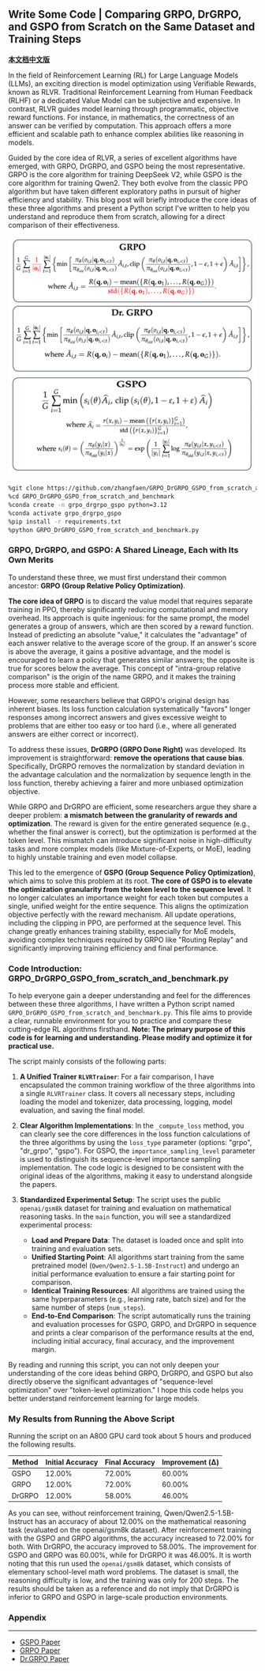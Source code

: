## Write Some Code | Comparing GRPO, DrGRPO, and GSPO from Scratch on the Same Dataset and Training Steps  
  
**[本文档中文版](README.md)**   

  
In the field of Reinforcement Learning (RL) for Large Language Models (LLMs), an exciting direction is model optimization using Verifiable Rewards, known as RLVR. Traditional Reinforcement Learning from Human Feedback (RLHF) or a dedicated Value Model can be subjective and expensive. In contrast, RLVR guides model learning through programmatic, objective reward functions. For instance, in mathematics, the correctness of an answer can be verified by computation. This approach offers a more efficient and scalable path to enhance complex abilities like reasoning in models.

Guided by the core idea of RLVR, a series of excellent algorithms have emerged, with GRPO, DrGRPO, and GSPO being the most representative. GRPO is the core algorithm for training DeepSeek V2, while GSPO is the core algorithm for training Qwen2. They both evolve from the classic PPO algorithm but have taken different exploratory paths in pursuit of higher efficiency and stability. This blog post will briefly introduce the core ideas of these three algorithms and present a Python script I've written to help you understand and reproduce them from scratch, allowing for a direct comparison of their effectiveness.

![alt text](images/grpo_drgrpo_gspo.png)

```bash
%git clone https://github.com/zhangfaen/GRPO_DrGRPO_GSPO_from_scratch_and_benchmark
%cd GRPO_DrGRPO_GSPO_from_scratch_and_benchmark
%conda create -n grpo_drgrpo_gspo python=3.12
%conda activate grpo_drgrpo_gspo 
%pip install -r requirements.txt
%python GRPO_DrGRPO_GSPO_from_scratch_and_benchmark.py
```

### GRPO, DrGRPO, and GSPO: A Shared Lineage, Each with Its Own Merits

To understand these three, we must first understand their common ancestor: **GRPO (Group Relative Policy Optimization)**.

**The core idea of GRPO** is to discard the value model that requires separate training in PPO, thereby significantly reducing computational and memory overhead. Its approach is quite ingenious: for the same prompt, the model generates a group of answers, which are then scored by a reward function. Instead of predicting an absolute "value," it calculates the "advantage" of each answer relative to the average score of the group. If an answer's score is above the average, it gains a positive advantage, and the model is encouraged to learn a policy that generates similar answers; the opposite is true for scores below the average. This concept of "intra-group relative comparison" is the origin of the name GRPO, and it makes the training process more stable and efficient.

However, some researchers believe that GRPO's original design has inherent biases. Its loss function calculation systematically "favors" longer responses among incorrect answers and gives excessive weight to problems that are either too easy or too hard (i.e., where all generated answers are either correct or incorrect).

To address these issues, **DrGRPO (GRPO Done Right)** was developed. Its improvement is straightforward: **remove the operations that cause bias**. Specifically, DrGRPO removes the normalization by standard deviation in the advantage calculation and the normalization by sequence length in the loss function, thereby achieving a fairer and more unbiased optimization objective.

While GRPO and DrGRPO are efficient, some researchers argue they share a deeper problem: **a mismatch between the granularity of rewards and optimization**. The reward is given for the entire generated sequence (e.g., whether the final answer is correct), but the optimization is performed at the token level. This mismatch can introduce significant noise in high-difficulty tasks and more complex models (like Mixture-of-Experts, or MoE), leading to highly unstable training and even model collapse.

This led to the emergence of **GSPO (Group Sequence Policy Optimization)**, which aims to solve this problem at its root. **The core of GSPO is to elevate the optimization granularity from the token level to the sequence level**. It no longer calculates an importance weight for each token but computes a single, unified weight for the entire sequence. This aligns the optimization objective perfectly with the reward mechanism. All update operations, including the clipping in PPO, are performed at the sequence level. This change greatly enhances training stability, especially for MoE models, avoiding complex techniques required by GRPO like "Routing Replay" and significantly improving training efficiency and final performance.

### Code Introduction: GRPO_DrGRPO_GSPO_from_scratch_and_benchmark.py

To help everyone gain a deeper understanding and feel for the differences between these three algorithms, I have written a Python script named `GRPO_DrGRPO_GSPO_from_scratch_and_benchmark.py`. This file aims to provide a clear, runnable environment for you to practice and compare these cutting-edge RL algorithms firsthand. **Note: The primary purpose of this code is for learning and understanding. Please modify and optimize it for practical use.**

The script mainly consists of the following parts:

1.  **A Unified Trainer `RLVRTrainer`**: For a fair comparison, I have encapsulated the common training workflow of the three algorithms into a single `RLVRTrainer` class. It covers all necessary steps, including loading the model and tokenizer, data processing, logging, model evaluation, and saving the final model.

2.  **Clear Algorithm Implementations**: In the `_compute_loss` method, you can clearly see the core differences in the loss function calculations of the three algorithms by using the `loss_type` parameter (options: "grpo", "dr_grpo", "gspo"). For GSPO, the `importance_sampling_level` parameter is used to distinguish its sequence-level importance sampling implementation. The code logic is designed to be consistent with the original ideas of the algorithms, making it easy to understand alongside the papers.

3.  **Standardized Experimental Setup**: The script uses the public `openai/gsm8k` dataset for training and evaluation on mathematical reasoning tasks. In the `main` function, you will see a standardized experimental process:
    *   **Load and Prepare Data**: The dataset is loaded once and split into training and evaluation sets.
    *   **Unified Starting Point**: All algorithms start training from the same pretrained model (`Qwen/Qwen2.5-1.5B-Instruct`) and undergo an initial performance evaluation to ensure a fair starting point for comparison.
    *   **Identical Training Resources**: All algorithms are trained using the same hyperparameters (e.g., learning rate, batch size) and for the same number of steps (`num_steps`).
    *   **End-to-End Comparison**: The script automatically runs the training and evaluation processes for GSPO, GRPO, and DrGRPO in sequence and prints a clear comparison of the performance results at the end, including initial accuracy, final accuracy, and the improvement margin.

By reading and running this script, you can not only deepen your understanding of the core ideas behind GRPO, DrGRPO, and GSPO but also directly observe the significant advantages of "sequence-level optimization" over "token-level optimization." I hope this code helps you better understand reinforcement learning for large models.

### My Results from Running the Above Script
Running the script on an A800 GPU card took about 5 hours and produced the following results.
<div align="center">

| Method  | Initial Accuracy | Final Accuracy | Improvement (Δ) |
|---------|------------------|----------------|-----------------|
| GSPO    | 12.00%           | 72.00%         | 60.00%          |
| GRPO    | 12.00%           | 72.00%         | 60.00%          |
| DrGRPO  | 12.00%           | 58.00%         | 46.00%          |

</div>

As you can see, without reinforcement training, Qwen/Qwen2.5-1.5B-Instruct has an accuracy of about 12.00% on the mathematical reasoning task (evaluated on the openai/gsm8k dataset). After reinforcement training with the GSPO and GRPO algorithms, the accuracy increased to 72.00% for both. With DrGRPO, the accuracy improved to 58.00%. The improvement for GSPO and GRPO was 60.00%, while for DrGRPO it was 46.00%. It is worth noting that this run used the `openai/gsm8k` dataset, which consists of elementary school-level math word problems. The dataset is small, the reasoning difficulty is low, and the training was only for 200 steps. The results should be taken as a reference and do not imply that DrGRPO is inferior to GRPO and GSPO in large-scale production environments.

### Appendix
---
- [GSPO Paper](https://arxiv.org/abs/2507.18071)
- [GRPO Paper](https://arxiv.org/abs/2402.03300)
- [Dr.GRPO Paper](https://arxiv.org/pdf/2503.20783)